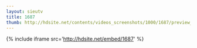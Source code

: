 ```yaml
---
layout: sieutv
title: 1687
thumb: http://hdsite.net/contents/videos_screenshots/1000/1687/preview_360p.mp4.jpg
---
```

{% include iframe src='http://hdsite.net/embed/1687' %}
 
